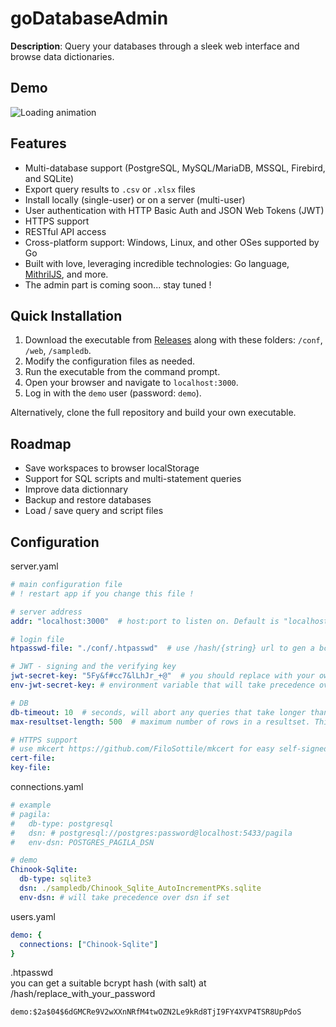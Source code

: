 # goDatabaseAdmin

**Description**: Query your databases through a sleek web interface and browse data dictionaries.

## Demo
![Loading animation](.github/demo.gif)

## Features
- Multi-database support (PostgreSQL, MySQL/MariaDB, MSSQL, Firebird, and SQLite)
- Export query results to `.csv` or `.xlsx` files
- Install locally (single-user) or on a server (multi-user)
- User authentication with HTTP Basic Auth and JSON Web Tokens (JWT)
- HTTPS support
- RESTful API access
- Cross-platform support: Windows, Linux, and other OSes supported by Go
- Built with love, leveraging incredible technologies: Go language, [MithrilJS](https://mithril.js.org/), and more.
- The admin part is coming soon... stay tuned !

## Quick Installation
1. Download the executable from [Releases](./releases) along with these folders: `/conf`, `/web`, `/sampledb`.
2. Modify the configuration files as needed.
3. Run the executable from the command prompt.
4. Open your browser and navigate to `localhost:3000`.
5. Log in with the `demo` user (password: `demo`).

Alternatively, clone the full repository and build your own executable.

## Roadmap
- Save workspaces to browser localStorage
- Support for SQL scripts and multi-statement queries
- Improve data dictionnary
- Backup and restore databases
- Load / save query and script files

## Configuration

server.yaml
```yaml
# main configuration file
# ! restart app if you change this file !

# server address
addr: "localhost:3000"  # host:port to listen on. Default is "localhost:3000"

# login file
htpasswd-file: "./conf/.htpasswd"  # use /hash/{string} url to gen a bcrypt hash of a given string.

# JWT - signing and the verifying key
jwt-secret-key: "5Fy&f#cc7&lLhJr_+@"  # you should replace with your own random string
env-jwt-secret-key: # environment variable that will take precedence over jwt-secret-key if set

# DB
db-timeout: 10  # seconds, will abort any queries that take longer than this. Default is 10
max-resultset-length: 500  # maximum number of rows in a resultset. This applies only to the UI, not to file export. Default is 500

# HTTPS support
# use mkcert https://github.com/FiloSottile/mkcert for easy self-signed certificates. 
cert-file:
key-file:
```

connections.yaml
```yaml
# example
# pagila:
#   db-type: postgresql
#   dsn: # postgresql://postgres:password@localhost:5433/pagila
#   env-dsn: POSTGRES_PAGILA_DSN

# demo
Chinook-Sqlite:
  db-type: sqlite3
  dsn: ./sampledb/Chinook_Sqlite_AutoIncrementPKs.sqlite
  env-dsn: # will take precedence over dsn if set

```

users.yaml
```yaml
demo: {
  connections: ["Chinook-Sqlite"]
}

```


.htpasswd  
you can get a suitable bcrypt hash (with salt) at /hash/replace_with_your_password
```code
demo:$2a$04$6dGMCRe9V2wXXnNRfM4twOZN2Le9kRd8TjI9FY4XVP4TSR8UpPdoS

```
